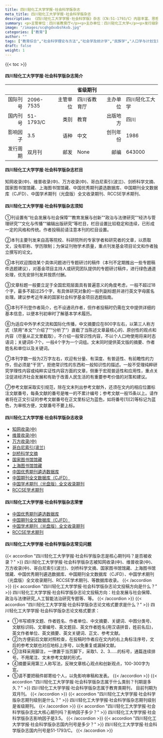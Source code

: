 ```yaml
---
title: 四川轻化工大学学报·社会科学版杂志
meta_title: 四川轻化工大学学报·社会科学版杂志
description: 《四川轻化工大学学报·社会科学版》杂志（CN:51-1793/C）内容丰富、思想健康，1986年创刊，目前以双月刊形式发行，刊物对外积极扩大宣传，致力于提高杂志质量与影响。该杂志旨在推动社会科学研究，促进学术交流，为学术界和社会提供重要的理论探讨与研究成果。杂志主要关注社会科学领域的前沿问题、学术热点和研究成果，在社会科学领域具有较高的学术声誉和影响力。 《四川轻化工大学学报·社会科学版》的主要研究领域涵盖哲学、经济学、教育学、法学、社会学、政治学、心理学、管理学等多个社会科学学科。杂志内容包括理论研究、实证研究、案例分析、评论与评论、综述与展望等多种形式的研究文章，涉及经济社会发展、社会变迁、社会问题研究、教育与人力资源等方面。 该杂志注重学术质量和创新性，审稿严格，要求论文具有学术研究的深度和广度，并且有一定的理论创新和实证分析能力。除了邀请国内外知名学者、专家撰写高水平文章外，也积极鼓励和支持青年学者的投稿，注重新生力量的培养和发展。《四川轻化工大学学报·社会科学版》在学术界享有一定的声誉和学术影响力。杂志的论文被多个重要的学术文献数据库收录，推动了学术交流和学科发展。此外，该杂志还定期举办学术研讨会、学术讲座等活动，促进学界与实践界的深入交流。
summary: <p>主管单位：四川省教育厅</p><p>主办单位：四川轻化工大学</p><p>发行级别：省级期刊</p><p>发行周期：双月刊</p>
image: "/images/scqhgdxxbshkxb.jpg"
categories: ["教育"]
author: ""
tags: ["教育综合","社会科学理论与方法","社会学及统计学","民族学","人口学与计划生育","人才学与劳动科学","教育理论与教育管理","学前教育","初等教育","中等教育","高等教育","职业教育","成人教育与特殊教育","体育",]
draft: false
weight: 1
---
```


{{< toc >}}

#### 四川轻化工大学学报·社会科学版杂志简介
|               |                               |               | 省级期刊        |               |                           |
| ------------: | :---------------------------- | ------------: | :---------------------------- | ------------: | :------------------------ |
| 国际刊号      | 2096-7535   | 主管单位      | 四川省教育厅     | 主办单位      | 四川轻化工大学     |
| 国内刊号      | 51-1793/C        | 类别          | 教育       | 出版地方      | 四川           |
| 影响因子      | 3.5        | 语种          | 中文             | 创刊年份      | 1986    |
| 发行周期      | 双月刊    | 邮发          | None              | 邮编          | 643000      |

#### 四川轻化工大学学报·社会科学版杂志栏目
<span>知网收录(中)</span>、<span>维普收录(中)</span>、<span>万方收录(中)</span>、<span>哥白尼索引(波兰)</span>、<span>剑桥科学文摘</span>、<span>国家图书馆馆藏</span>、<span>上海图书馆馆藏</span>、<span>中国优秀期刊遴选数据库</span>、<span>中国期刊全文数据库（CJFD）</span>、<span>中国学术期刊（光盘版）全文收录期刊</span>、<span>RCCSE学术期刊</span>、

#### 四川轻化工大学学报·社会科学版杂志须知
<p><p>
	①刊设置有“社会发展与社会保障”“教育发展与创新”“政治与法律研究”“经济与管理研究”“文化与传播”“编辑出版研究”等栏目，栏目设置比较稳定和连续，已形成一定的风格和传统。作者投稿前请注意本刊的栏目设置。
</p><p>
	②本刊主要刊发来自高等院校、科研院所的专家学者和研究者的文章，以质取文，没有职称、学历限制；为保证刊物学术质量，重点刊发基金项目论文和作者独立撰写的论文。
</p><p>
	③本刊欢迎围绕某个具体问题进行专题研讨的稿件（本刊不定期推出一些专题稿件选题建议），对基金项目主持人或研究团队提供的专题研讨稿件，进行绿色通道处理，优先安排刊发并按质付酬。
</p><p>
	③文章标题一般要立足于全国宏观层面具有普遍意义的角度考虑，一般不超过18个字，最多不超过25个字，有具体研究对象的一般列副标题并进行英文字母匿名处理。建议参考近年来的国家社会科学基金项目选题指南。
</p><p>
	⑤本刊不刊登作者简介，也不设通讯作者，但作者投稿时仍需在文中提供详细的基本信息，以便本刊初审时了解基本学术履历。
</p><p>
	⑥为适应中外学术交流和国际化传播，中文摘要应在800字左右，以第三人称方式（禁用“本文”“介绍了”“分析了”）直截了当陈述文章最核心的、原创性的观点和内容（尽量从正文里截取），不介绍一般常识性内容，不以个人口吻使用将来时态语词；关键词6-7个，一般4个字为一个词组。文末同时提供英文版的摘要、作者姓名和单位以及关键词。
</p><p>
	⑦本刊字数一般为2万字左右，欢迎有分量、有深度、有普适性、有前瞻性的力作，但必须是“干货”，拒绝常识性的东西和一般知识性的描述。一般不受理纯粹研究学理性内容或纯粹实证性内容方面的文章，侧重于宏观普适性和应用性，重点关注促进经济社会发展和有助于改善人民生活的有重要参考价值的对策和建议。
</p><p>
	⑦参考文献采取实引规范，除在文末列出参考文献外，还须在文内的相应位置标注文献番号，每条文献的番号是唯一的不累计编号；参考文献一般15条以上。请作者将在正文引证的参考文献番号在正文里标记为蓝色，如将番号[1][2]等标记为蓝色，为审核方便，文献番号不要上标。
</p></p>


#### 四川轻化工大学学报·社会科学版杂志收录
<ul>
    <li class="inline-block">
        <a class="bg-theme-light hover:bg-primary dark:bg-darkmode-theme-light dark:hover:bg-darkmode-primary dark:hover:text-dark m-1 block rounded px-3 py-1 hover:text-white" href="#四川轻化工大学学报·社会科学版杂志收录">
        知网收录(中)
        </a>
    </li>
    <li class="inline-block">
        <a class="bg-theme-light hover:bg-primary dark:bg-darkmode-theme-light dark:hover:bg-darkmode-primary dark:hover:text-dark m-1 block rounded px-3 py-1 hover:text-white" href="#四川轻化工大学学报·社会科学版杂志收录">
        维普收录(中)
        </a>
    </li>
    <li class="inline-block">
        <a class="bg-theme-light hover:bg-primary dark:bg-darkmode-theme-light dark:hover:bg-darkmode-primary dark:hover:text-dark m-1 block rounded px-3 py-1 hover:text-white" href="#四川轻化工大学学报·社会科学版杂志收录">
        万方收录(中)
        </a>
    </li>
    <li class="inline-block">
        <a class="bg-theme-light hover:bg-primary dark:bg-darkmode-theme-light dark:hover:bg-darkmode-primary dark:hover:text-dark m-1 block rounded px-3 py-1 hover:text-white" href="#四川轻化工大学学报·社会科学版杂志收录">
        哥白尼索引(波兰)
        </a>
    </li>
    <li class="inline-block">
        <a class="bg-theme-light hover:bg-primary dark:bg-darkmode-theme-light dark:hover:bg-darkmode-primary dark:hover:text-dark m-1 block rounded px-3 py-1 hover:text-white" href="#四川轻化工大学学报·社会科学版杂志收录">
        剑桥科学文摘
        </a>
    </li>
    <li class="inline-block">
        <a class="bg-theme-light hover:bg-primary dark:bg-darkmode-theme-light dark:hover:bg-darkmode-primary dark:hover:text-dark m-1 block rounded px-3 py-1 hover:text-white" href="#四川轻化工大学学报·社会科学版杂志收录">
        国家图书馆馆藏
        </a>
    </li>
    <li class="inline-block">
        <a class="bg-theme-light hover:bg-primary dark:bg-darkmode-theme-light dark:hover:bg-darkmode-primary dark:hover:text-dark m-1 block rounded px-3 py-1 hover:text-white" href="#四川轻化工大学学报·社会科学版杂志收录">
        上海图书馆馆藏
        </a>
    </li>
    <li class="inline-block">
        <a class="bg-theme-light hover:bg-primary dark:bg-darkmode-theme-light dark:hover:bg-darkmode-primary dark:hover:text-dark m-1 block rounded px-3 py-1 hover:text-white" href="#四川轻化工大学学报·社会科学版杂志收录">
        中国优秀期刊遴选数据库
        </a>
    </li>
    <li class="inline-block">
        <a class="bg-theme-light hover:bg-primary dark:bg-darkmode-theme-light dark:hover:bg-darkmode-primary dark:hover:text-dark m-1 block rounded px-3 py-1 hover:text-white" href="#四川轻化工大学学报·社会科学版杂志收录">
        中国期刊全文数据库（CJFD）
        </a>
    </li>
    <li class="inline-block">
        <a class="bg-theme-light hover:bg-primary dark:bg-darkmode-theme-light dark:hover:bg-darkmode-primary dark:hover:text-dark m-1 block rounded px-3 py-1 hover:text-white" href="#四川轻化工大学学报·社会科学版杂志收录">
        中国学术期刊（光盘版）全文收录期刊
        </a>
    </li>
    <li class="inline-block">
        <a class="bg-theme-light hover:bg-primary dark:bg-darkmode-theme-light dark:hover:bg-darkmode-primary dark:hover:text-dark m-1 block rounded px-3 py-1 hover:text-white" href="#四川轻化工大学学报·社会科学版杂志收录">
        RCCSE学术期刊
        </a>
    </li>
</ul>



#### 四川轻化工大学学报·社会科学版杂志荣誉
<ul>
    <li class="inline-block">
        <a class="bg-theme-light hover:bg-primary dark:bg-darkmode-theme-light dark:hover:bg-darkmode-primary dark:hover:text-dark m-1 block rounded px-3 py-1 hover:text-white" href="#四川轻化工大学学报·社会科学版杂志荣誉">
        中国优秀期刊遴选数据库
        </a>
    </li>
    <li class="inline-block">
        <a class="bg-theme-light hover:bg-primary dark:bg-darkmode-theme-light dark:hover:bg-darkmode-primary dark:hover:text-dark m-1 block rounded px-3 py-1 hover:text-white" href="#四川轻化工大学学报·社会科学版杂志荣誉">
        中国期刊全文数据库（CJFD）
        </a>
    </li>
    <li class="inline-block">
        <a class="bg-theme-light hover:bg-primary dark:bg-darkmode-theme-light dark:hover:bg-darkmode-primary dark:hover:text-dark m-1 block rounded px-3 py-1 hover:text-white" href="#四川轻化工大学学报·社会科学版杂志荣誉">
        中国学术期刊（光盘版）全文收录期刊
        </a>
    </li>
    <li class="inline-block">
        <a class="bg-theme-light hover:bg-primary dark:bg-darkmode-theme-light dark:hover:bg-darkmode-primary dark:hover:text-dark m-1 block rounded px-3 py-1 hover:text-white" href="#四川轻化工大学学报·社会科学版杂志荣誉">
        RCCSE学术期刊
        </a>
    </li>
</ul>












#### 四川轻化工大学学报·社会科学版杂志常见问题
{{< accordion "四川轻化工大学学报·社会科学版杂志是核心期刊吗？是否被收录？" >}}
四川轻化工大学学报·社会科学版杂志被知网收录(中)、维普收录(中)、万方收录(中)、哥白尼索引(波兰)、剑桥科学文摘、国家图书馆馆藏、上海图书馆馆藏、中国优秀期刊遴选数据库、中国期刊全文数据库（CJFD）、中国学术期刊（光盘版）全文收录期刊、RCCSE学术期刊、等数据库收录。
{{< /accordion >}}
{{< accordion "四川轻化工大学学报·社会科学版杂志论文投稿方向是什么？" >}}
四川轻化工大学学报·社会科学版杂志论文投稿方向：社会发展与社会保障、政治与法律研究_人工智能法治研究专题等、等。
{{< /accordion >}}
{{< accordion "四川轻化工大学学报·社会科学版杂志论文格式要求是什么？" >}}
四川轻化工大学学报·社会科学版杂志论文格式要求：
- ①书写顺序文题、作者姓名、作者单位、中文摘要、关键词、中图分类号、文献标识码、文章编号、英文题目、英文作者姓名(用汉语拼音，姓前名后)，英文作者单位、英文摘要、英文关键词、正文、参考文献。
- ②为方便前后文献对照检查，在投稿时作者应在文内的右上角标注序号，文后的参考文献也对应地标上序号，以免重复或漏掉文献。
- ③注释采用脚注，一律置于当页脚下，采取1、2、3……的标号，通篇连续排号。不用尾注、文末参考文献的形式。
- ④摘要采用第三人称写法，反映文章核心观点和创新观点，100-300字为宜。
- ⑤请不要把稿件邮寄给个人，以免影响审稿和发表。
{{< /accordion >}}
{{< accordion "四川轻化工大学学报·社会科学版杂志属于什么类别？刊期是多久？" >}}
四川轻化工大学学报·社会科学版杂志属于教育类期刊， 目前刊期为双月刊。
{{< /accordion >}}
{{< accordion "四川轻化工大学学报·社会科学版杂志期刊级别是什么？" >}}
四川轻化工大学学报·社会科学版杂志期刊级别是省级期刊。
{{< /accordion >}}
{{< accordion "四川轻化工大学学报·社会科学版杂志北大核心期刊吗？影响因子多少？" >}}
四川轻化工大学学报·社会科学版杂志影响因子是3.5。
{{< /accordion >}}
{{< accordion "四川轻化工大学学报·社会科学版杂志国内刊号是多少？" >}}
四川轻化工大学学报·社会科学版杂志国内刊号是51-1793/C。
{{< /accordion >}}